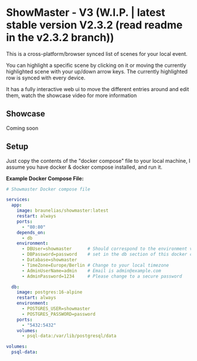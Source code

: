 # ShowMaster - V3 (W.I.P. | latest stable version V2.3.2 (read readme in the v2.3.2 branch))

This is a cross-platform/browser synced list of scenes for your local event.  
  
You can highlight a specific scene by clicking on it or moving the currently highlighted scene with your up/down arrow keys. 
The currently highlighted row is synced with every device.  

It has a fully interactive web ui to move the different entries around and edit them,
watch the showcase video for more information

## Showcase
Coming soon

## Setup
Just copy the contents of the "docker compose" file to your local machine, 
I assume you have docker & docker compose installed, and run it.

**Example Docker Compose File:**

```yaml
# Showmaster Docker compose file

services:
  app:
    image: braunelias/showmaster:latest
    restart: always
    ports:
      - "80:80"
    depends_on:
      - db
    environment:
      - DBUser=showmaster      # Should correspond to the environment variables ->
      - DBPassword=password    # set in the db section of this docker compose file
      - Database=showmaster
      - TimeZone=Europe/Berlin # Change to your local timezone
      - AdminUserName=admin    # Email is admin@example.com
      - AdminPassword=1234     # Please change to a secure password

  db:
    image: postgres:16-alpine
    restart: always
    environment:
      - POSTGRES_USER=showmaster
      - POSTGRES_PASSWORD=password
    ports:
      - "5432:5432"
    volumes:
      - psql-data:/var/lib/postgresql/data

volumes:
  psql-data:
```
